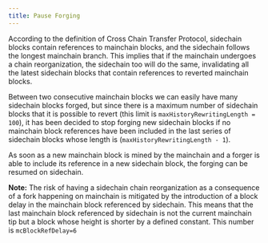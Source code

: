 ```yaml
---
title: Pause Forging
---
```


According to the definition of Cross Chain Transfer Protocol, sidechain blocks contain references to mainchain blocks, and the sidechain follows the longest mainchain branch. This implies that if the mainchain undergoes a chain reorganization, the sidechain too will do the same, invalidating all the latest sidechain blocks that contain references to reverted mainchain blocks.

Between two consecutive mainchain blocks we can easily have many sidechain blocks forged, but since there is a maximum number of sidechain blocks that it is possible to revert (this limit is `maxHistoryRewritingLength = 100`), it has been decided to stop forging new sidechain blocks if no mainchain block references have been included in the last series of sidechain blocks whose length is (`maxHistoryRewritingLength - 1`).

As soon as a new mainchain block is mined by the mainchain and a forger is able to include its reference in a new sidechain block, the forging can be resumed on sidechain.

**Note:**  The risk of having a sidechain chain reorganization as a consequence of a fork happening on mainchain is mitigated by the introduction of a block delay in the mainchain block referenced by sidechain.
This means that the last mainchain block referenced by sidechain is not the current mainchain tip but a block whose height is shorter by a defined constant. This number is `mcBlockRefDelay=6`










